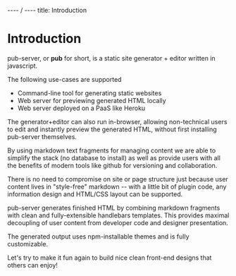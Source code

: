 ---- / ----
title: Introduction

# Introduction

pub-server, or __pub__ for short, is a static site generator + editor written in javascript.

The following use-cases are supported

- Command-line tool for generating static websites
- Web server for previewing generated HTML locally
- Web server deployed on a PaaS like Heroku

The generator+editor can also run in-browser, allowing non-technical users to edit and instantly preview the generated HTML, without first installing pub-server themselves.

By using markdown text fragments for managing content we are able to simplify the stack (no database to install) as well as provide users with all the benefits of modern tools like github for versioning and collaboration.

There is no need to compromise on site or page structure just because user content lives in "style-free" markdown -- with a little bit of plugin code, any information design and HTML/CSS layout can be supported.

pub-server generates finished HTML by combining markdown fragments with clean and fully-extensible handlebars templates. This provides maximal decoupling of user content from developer code and designer presentation.

The generated output uses npm-installable themes and is fully customizable.

Let's try to make it fun again to build nice clean front-end designs that others can enjoy!
